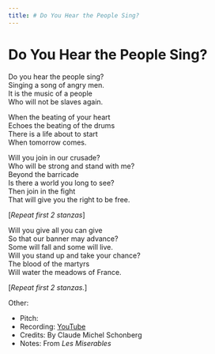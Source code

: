 ```yaml
---
title: # Do You Hear the People Sing?
---
```



# Do You Hear the People Sing?

Do you hear the people sing?  
Singing a song of angry men.  
It is the music of a people  
Who will not be slaves again.  
  
When the beating of your heart  
Echoes the beating of the drums  
There is a life about to start  
When tomorrow comes.  
  
Will you join in our crusade?  
Who will be strong and stand with me?  
Beyond the barricade  
Is there a world you long to see?  
Then join in the fight  
That will give you the right to be free.  
  
[_Repeat first 2 stanzas_]  
  
Will you give all you can give  
So that our banner may advance?  
Some will fall and some will live.  
Will you stand up and take your chance?  
The blood of the martyrs  
Will water the meadows of France.  
  
[_Repeat first 2 stanzas._]  


Other: 
* Pitch: 
* Recording: [YouTube](https://www.youtube.com/watch?v=K5PzJhU8iI0)
* Credits: By Claude Michel Schonberg
* Notes: From _Les Miserables_
